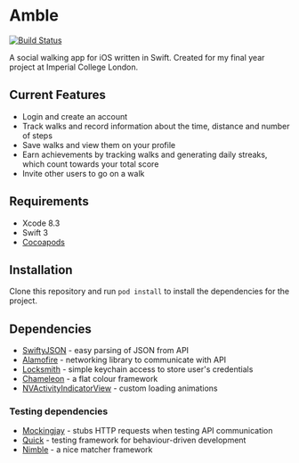 # Amble

[![Build Status](https://travis-ci.org/jonomuller/Amble.svg?branch=master)](https://travis-ci.org/jonomuller/Amble)

A social walking app for iOS written in Swift. Created for my final year project at Imperial College London.

## Current Features

- Login and create an account
- Track walks and record information about the time, distance and number of steps
- Save walks and view them on your profile
- Earn achievements by tracking walks and generating daily streaks, which count towards your total score
- Invite other users to go on a walk

## Requirements

- Xcode 8.3
- Swift 3
- [Cocoapods](https://cocoapods.org)

## Installation

Clone this repository and run `pod install` to install the dependencies for the project.

## Dependencies

- [SwiftyJSON](https://github.com/SwiftyJSON/SwiftyJSON) - easy parsing of JSON from API
- [Alamofire](https://github.com/Alamofire/Alamofire) - networking library to communicate with API
- [Locksmith](https://github.com/matthewpalmer/Locksmith) - simple keychain access to store user's credentials
- [Chameleon](https://github.com/ViccAlexander/Chameleon) - a flat colour framework
- [NVActivityIndicatorView](https://github.com/ninjaprox/NVActivityIndicatorView) - custom loading animations

### Testing dependencies

- [Mockingjay](https://github.com/kylef/Mockingjay) - stubs HTTP requests when testing API communication
- [Quick](https://github.com/Quick/Quick) - testing framework for behaviour-driven development
- [Nimble](https://github.com/Quick/Nimble) - a nice matcher framework
